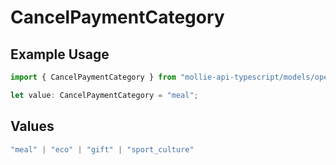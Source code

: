 # CancelPaymentCategory

## Example Usage

```typescript
import { CancelPaymentCategory } from "mollie-api-typescript/models/operations";

let value: CancelPaymentCategory = "meal";
```

## Values

```typescript
"meal" | "eco" | "gift" | "sport_culture"
```